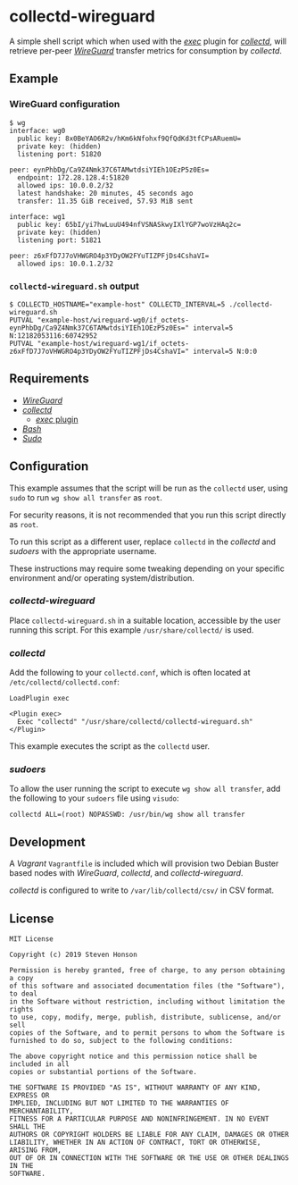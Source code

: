 # collectd-wireguard

A simple shell script which when used with the [_exec_](https://collectd.org/wiki/index.php/Plugin:Exec)
plugin for [_collectd_](https://collectd.org/), will retrieve per-peer [_WireGuard_](https://www.wireguard.com/)
transfer metrics for consumption by _collectd_.

## Example

### WireGuard configuration

```
$ wg
interface: wg0
  public key: 8x0BeYAO6R2v/hKm6kNfohxf9QfQdKd3tfCPsARuemU=
  private key: (hidden)
  listening port: 51820

peer: eynPhbDg/Ca9Z4Nmk37C6TAMwtdsiYIEh1OEzP5z0Es=
  endpoint: 172.28.128.4:51820
  allowed ips: 10.0.0.2/32
  latest handshake: 20 minutes, 45 seconds ago
  transfer: 11.35 GiB received, 57.93 MiB sent

interface: wg1
  public key: 65bI/yi7hwLuuU494nfVSNASkwyIXlYGP7woVzHAq2c=
  private key: (hidden)
  listening port: 51821

peer: z6xFfD7J7oVHWGRO4p3YDyOW2FYuTIZPFjDs4CshaVI=
  allowed ips: 10.0.1.2/32
```

### `collectd-wireguard.sh` output

```
$ COLLECTD_HOSTNAME="example-host" COLLECTD_INTERVAL=5 ./collectd-wireguard.sh
PUTVAL "example-host/wireguard-wg0/if_octets-eynPhbDg/Ca9Z4Nmk37C6TAMwtdsiYIEh1OEzP5z0Es=" interval=5 N:12182053116:60742952
PUTVAL "example-host/wireguard-wg1/if_octets-z6xFfD7J7oVHWGRO4p3YDyOW2FYuTIZPFjDs4CshaVI=" interval=5 N:0:0
```

## Requirements

- [_WireGuard_](https://www.wireguard.com/)
- [_collectd_](https://collectd.org/)
  - [_exec_ plugin](https://collectd.org/wiki/index.php/Plugin:Exec)
- [_Bash_](https://www.gnu.org/software/bash/)
- [_Sudo_](https://www.sudo.ws/)

## Configuration

This example assumes that the script will be run as the `collectd` user, using
`sudo` to run `wg show all transfer` as `root`.

For security reasons, it is not recommended that you run this script directly as
`root`.

To run this script as a different user, replace `collectd` in the _collectd_ and
_sudoers_ with the appropriate username.

These instructions may require some tweaking depending on your specific
environment and/or operating system/distribution.

### _collectd-wireguard_

Place `collectd-wireguard.sh` in a suitable location, accessible by the user
running this script. For this example `/usr/share/collectd/` is used.

### _collectd_

Add the following to your `collectd.conf`, which is often located at
`/etc/collectd/collectd.conf`:

```
LoadPlugin exec

<Plugin exec>
  Exec "collectd" "/usr/share/collectd/collectd-wireguard.sh"
</Plugin>
```

This example executes the script as the `collectd` user.

### _sudoers_

To allow the user running the script to execute `wg show all transfer`, add the
following to your `sudoers` file using `visudo`:

```
collectd ALL=(root) NOPASSWD: /usr/bin/wg show all transfer
```

## Development

A _Vagrant_ `Vagrantfile` is included which will provision two Debian Buster
based nodes with _WireGuard_, _collectd_, and _collectd-wireguard_.

_collectd_ is configured to write to `/var/lib/collectd/csv/` in CSV format.

## License

```
MIT License

Copyright (c) 2019 Steven Honson

Permission is hereby granted, free of charge, to any person obtaining a copy
of this software and associated documentation files (the "Software"), to deal
in the Software without restriction, including without limitation the rights
to use, copy, modify, merge, publish, distribute, sublicense, and/or sell
copies of the Software, and to permit persons to whom the Software is
furnished to do so, subject to the following conditions:

The above copyright notice and this permission notice shall be included in all
copies or substantial portions of the Software.

THE SOFTWARE IS PROVIDED "AS IS", WITHOUT WARRANTY OF ANY KIND, EXPRESS OR
IMPLIED, INCLUDING BUT NOT LIMITED TO THE WARRANTIES OF MERCHANTABILITY,
FITNESS FOR A PARTICULAR PURPOSE AND NONINFRINGEMENT. IN NO EVENT SHALL THE
AUTHORS OR COPYRIGHT HOLDERS BE LIABLE FOR ANY CLAIM, DAMAGES OR OTHER
LIABILITY, WHETHER IN AN ACTION OF CONTRACT, TORT OR OTHERWISE, ARISING FROM,
OUT OF OR IN CONNECTION WITH THE SOFTWARE OR THE USE OR OTHER DEALINGS IN THE
SOFTWARE.
```

